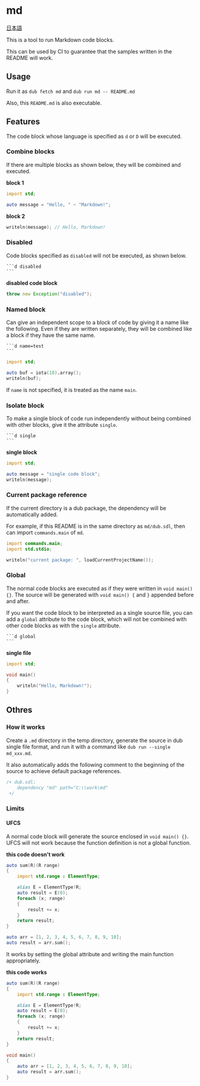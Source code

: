 # md

[日本語](README.ja.md)

This is a tool to run Markdown code blocks.

This can be used by CI to guarantee that the samples written in the README will work.

## Usage

Run it as `dub fetch md` and `dub run md -- README.md`

Also, this `README.md` is also executable.


## Features

The code block whose language is specified as `d` or `D` will be executed.

### Combine blocks

If there are multiple blocks as shown below, they will be combined and executed.

__block 1__

```d
import std;

auto message = "Hello, " ~ "Markdown!";
```

__block 2__

```d
writeln(message); // Hello, Markdown!
```

### Disabled

Code blocks specified as `disabled` will not be executed, as shown below.

~~~
```d disabled
```
~~~

__disabled code block__

```d disabled
throw new Exception("disabled");
```

### Named block

Can give an independent scope to a block of code by giving it a name like the following.
Even if they are written separately, they will be combined like a block if they have the same name.

~~~
```d name=test
```
~~~

```d name=test
import std;

auto buf = iota(10).array();
writeln(buf);
```

If `name` is not specified, it is treated as the name `main`.

### Isolate block

To make a single block of code run independently without being combined with other blocks, give it the attribute `single`.

~~~
```d single
```
~~~

__single block__

```d single
import std;

auto message = "single code block";
writeln(message);
```

### Current package reference

If the current directory is a dub package, the dependency will be automatically added.

For example, if this README is in the same directory as `md/dub.sdl`, then can import `commands.main` of `md`.

```d name=package_ref
import commands.main;
import std.stdio;

writeln("current package: ", loadCurrentProjectName());
```

### Global

The normal code blocks are executed as if they were written in `void main() {}`. The source will be generated with `void main() {` and `}` appended before and after.

If you want the code block to be interpreted as a single source file, you can add a `global` attribute to the code block, which will not be combined with other code blocks as with the `single` attribute.

~~~
```d global
```
~~~

__single file__

```d global
import std;

void main()
{
    writeln("Hello, Markdown!");
}
```


## Othres

### How it works

Create a `.md` directory in the temp directory, generate the source in dub single file format, and run it with a command like `dub run --single md_xxx.md`.

It also automatically adds the following comment to the beginning of the source to achieve default package references.

```d disabled
/+ dub.sdl:
    dependency "md" path="C:\\work\md"
 +/
```

### Limits

#### UFCS

A normal code block will generate the source enclosed in `void main() {}`.
UFCS will not work because the function definition is not a global function.

__this code doesn't work__

```d disabled
auto sum(R)(R range)
{
    import std.range : ElementType;

    alias E = ElementType!R;
    auto result = E(0);
    foreach (x; range)
    {
        result += x;
    }
    return result;
}

auto arr = [1, 2, 3, 4, 5, 6, 7, 8, 9, 10];
auto result = arr.sum();
```

It works by setting the global attribute and writing the main function appropriately.

__this code works__

```d global
auto sum(R)(R range)
{
    import std.range : ElementType;

    alias E = ElementType!R;
    auto result = E(0);
    foreach (x; range)
    {
        result += x;
    }
    return result;
}

void main()
{
    auto arr = [1, 2, 3, 4, 5, 6, 7, 8, 9, 10];
    auto result = arr.sum();
}
```